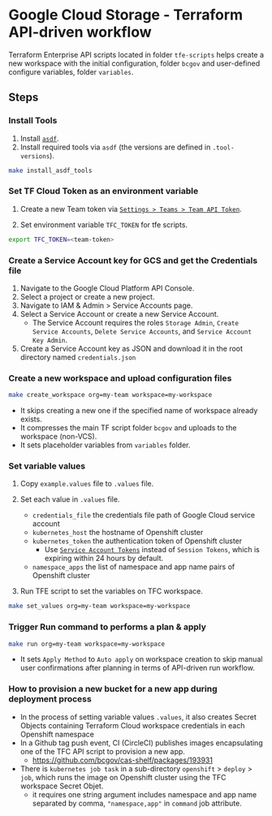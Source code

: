 # Google Cloud Storage - Terraform API-driven workflow

Terraform Enterprise API scripts located in folder `tfe-scripts` helps create a new workspace with the initial configuration, folder `bcgov`
and user-defined configure variables, folder `variables`.

## Steps

### Install Tools

1. Install [`asdf`](https://asdf-vm.com/#/core-manage-asdf-vm?id=install-asdf-vm).
1. Install required tools via `asdf` (the versions are defined in `.tool-versions`).

```bash
make install_asdf_tools
```

### Set TF Cloud Token as an environment variable

1. Create a new Team token via [`Settings > Teams > Team API Token`](https://app.terraform.io/app/thebuttonclan/settings/teams).

1. Set environment variable `TFC_TOKEN` for tfe scripts.

```bash
export TFC_TOKEN=<team-token>
```

### Create a Service Account key for GCS and get the Credentials file
1. Navigate to the Google Cloud Platform API Console.
1. Select a project or create a new project.
1. Navigate to IAM & Admin > Service Accounts page.
1. Select a Service Account or create a new Service Account.
   - The Service Account requires the roles `Storage Admin`, `Create Service Accounts`, `Delete Service Accounts`, and `Service Account Key Admin`.
1. Create a Service Account key as JSON and download it in the root directory named `credentials.json`

### Create a new workspace and upload configuration files

```bash
make create_workspace org=my-team workspace=my-workspace
```

- It skips creating a new one if the specified name of workspace already exists.
- It compresses the main TF script folder `bcgov` and uploads to the workspace (non-VCS).
- It sets placeholder variables from `variables` folder.

### Set variable values

1. Copy `example.values` file to `.values` file.
1. Set each value in `.values` file.

   - `credentials_file` the credentials file path of Google Cloud service account
   - `kubernetes_host` the hostname of Openshift cluster
   - `kubernetes_token` the authentication token of Openshift cluster
     - Use [`Service Account Tokens`](https://docs.openshift.com/container-platform/3.5/rest_api/index.html#rest-api-serviceaccount-tokens) instead of `Session Tokens`, which is expiring within 24 hours by default.
   - `namespace_apps` the list of namespace and app name pairs of Openshift cluster

1. Run TFE script to set the variables on TFC workspace.

```bash
make set_values org=my-team workspace=my-workspace
```

### Trigger Run command to performs a plan & apply

```bash
make run org=my-team workspace=my-workspace
```

- It sets `Apply Method` to `Auto apply` on workspace creation to skip manual user confirmations after planning in terms of API-driven run workflow.

### How to provision a new bucket for a new app during deployment process
- In the process of setting variable values `.values`, it also creates Secret Objects containing Terraform Cloud workspace credentials in each Openshift namespace
- In a Github tag push event, CI (CircleCI) publishes images encapsulating one of the TFC API script to provision a new app.
   - https://github.com/bcgov/cas-shelf/packages/193931
- There is `kubernetes job task` in a sub-directory `openshift` > `deploy` > `job`, which runs the image on Openshift cluster using the TFC workspace Secret Objet.
   - it requires one string argument includes namespace and app name separated by comma, `"namespace,app"` in `command` job attribute.
